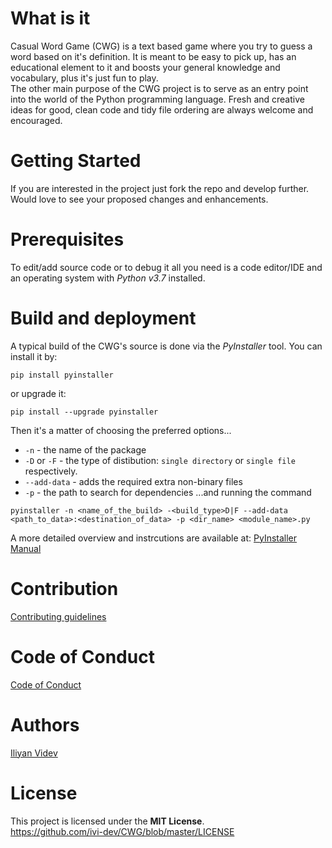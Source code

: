 # What is it
Casual Word Game (CWG) is a text based game where you try to guess a word based on it's definition. It is meant to be easy to pick up, has an educational element to it and boosts your general knowledge and vocabulary, plus it's just fun to play.  
The other main purpose of the CWG project is to serve as an entry point into the world of the Python programming language. Fresh and creative ideas for good, clean code and tidy file ordering are always welcome and encouraged.

# Getting Started

If you are interested in the project just fork the repo and develop further. Would love to see your proposed changes and enhancements.

# Prerequisites

To edit/add source code or to debug it all you need is a code editor/IDE and an operating system with _Python v3.7_ installed.  

# Build and deployment

A typical build of the CWG's source is done via the _PyInstaller_ tool. You can install it by:
```
pip install pyinstaller
```
or upgrade it:
```
pip install --upgrade pyinstaller
```

Then it's a matter of choosing the preferred options...  
* `-n` - the name of the package
* `-D` or `-F` - the type of distibution: `single directory` or `single file` respectively.
* `--add-data` - adds the required extra non-binary files
* `-p` - the path to search for dependencies
...and running the command
```
pyinstaller -n <name_of_the_build> -<build_type>D|F --add-data <path_to_data>:<destination_of_data> -p <dir_name> <module_name>.py    
```

A more detailed overview and instrcutions are available at: [PyInstaller Manual](https://pyinstaller.readthedocs.io/en/stable/usage.html#mac-os-x-specific-options)

# Contribution

[Contributing guidelines](https://github.com/ivi-dev/CWG/blob/master/CONTRIBUTING.md)

# Code of Conduct

[Code of Conduct](https://github.com/ivi-dev/CWG/blob/master/CODE_OF_CONDUCT.md)

# Authors

[Iliyan Videv](mailto:videviliyan@gmail.com)

# License

This project is licensed under the **MIT License**.  
https://github.com/ivi-dev/CWG/blob/master/LICENSE
